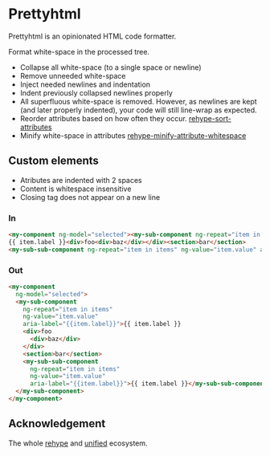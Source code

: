 # Prettyhtml

Prettyhtml is an opinionated HTML code formatter.

Format white-space in the processed tree.

- Collapse all white-space (to a single space or newline)
- Remove unneeded white-space
- Inject needed newlines and indentation
- Indent previously collapsed newlines properly
- All superfluous white-space is removed. However, as newlines are kept (and later properly indented), your code will still line-wrap as expected.
- Reorder attributes based on how often they occur. [rehype-sort-attributes](https://github.com/rehypejs/rehype-minify/tree/master/packages/rehype-sort-attributes)
- Minify white-space in attributes [rehype-minify-attribute-whitespace](https://github.com/rehypejs/rehype-minify/tree/master/packages/rehype-minify-attribute-whitespace)

## Custom elements

- Atributes are indented with 2 spaces
- Content is whitespace insensitive
- Closing tag does not appear on a new line

### In

```html
<my-component ng-model="selected"><my-sub-component ng-repeat="item in items" ng-value="item.value" aria-label="{{item.label}}">
{{ item.label }}<div>foo<div>baz</div></div><section>bar</section>
<my-sub-sub-component ng-repeat="item in items" ng-value="item.value" aria-label="{{item.label}}">{{ item.label }}</my-sub-sub-component></my-sub-component></my-component>
```

### Out

```html
<my-component
  ng-model="selected">
  <my-sub-component
    ng-repeat="item in items"
    ng-value="item.value"
    aria-label="{{item.label}}">{{ item.label }}
    <div>foo
      <div>baz</div>
    </div>
    <section>bar</section>
    <my-sub-sub-component
      ng-repeat="item in items"
      ng-value="item.value"
      aria-label="{{item.label}}">{{ item.label }}</my-sub-sub-component>
  </my-sub-component>
</my-component>
```

## Acknowledgement

The whole [rehype](https://github.com/rehypejs/rehype) and [unified](https://github.com/unifiedjs/unified) ecosystem.
